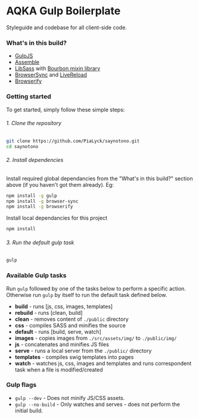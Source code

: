 # AQKA Gulp Boilerplate

Styleguide and codebase for all client-side code.


### What's in this build?

- [GulpJS](http://gulpjs.com/)
- [Assemble](http://assemble.io/)
- [LibSass](http://libsass.org/) with [Bourbon mixin library](http://bourbon.io/)
- [BrowserSync](http://www.browsersync.io/) and [LiveReload](http://livereload.com/)
- [Browserify](http://browserify.org/)


### Getting started

To get started, simply follow these simple steps:

###### 1. Clone the repository

``` bash
git clone https://github.com/PiaLyck/saynotono.git
cd saynotono
```

###### 2. Install dependencies

Install required global dependancies from the "What's in this build?" section above (if you haven't got them already). Eg:

``` bash
npm install -g gulp
npm install -g browser-sync
npm install -g browserify
```

Install local dependancies for this project

``` bash
npm install
```

###### 3. Run the default gulp task

``` bash
gulp
```

### Available Gulp tasks

Run `gulp` followed by one of the tasks below to perform a specific action. Otherwise run `gulp` by itself to run the default task defined below.

- **build** - runs [js, css, images, templates]
- **rebuild** - runs [clean, build]
- **clean** - removes content of `./public` directory
- **css** - compiles SASS and minifies the source
- **default** - runs [build, serve, watch]
- **images** - copies images from `./src/assets/img/` to `./public/img/`
- **js** - concatenates and minifies JS files
- **serve** - runs a local server from the `./public/` directory
- **templates** - compiles swig templates into pages
- **watch** - watches js, css, images and templates and runs correspondent task when a file is modified/created

### Gulp flags

- `gulp --dev` - Does not minify JS/CSS assets.
- `gulp --no-build` - Only watches and serves - does not perform the initial build.
